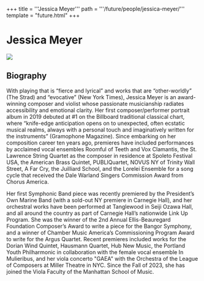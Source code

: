 +++
title = '''Jessica Meyer'''
path = '''/future/people/jessica-meyer/'''
template = "future.html"
+++

<h1>Jessica Meyer</h1>

<img class="speaker-photo" src="https://custom.cvent.com/C3A4539B19F74ABCB6FCE437F6BC0A74/files/event/910aaf2914d44586a56fbd0b3b2c31c0/eae34cf8b4014f7a8bd5582f39751ff6.jpg">
<h2>Biography</h2>
<p>With playing that is “fierce and lyrical” and works that are “other-worldly” (The Strad) and “evocative” (New York Times), Jessica Meyer is an award-winning composer and violist whose passionate musicianship radiates accessibility and emotional clarity. Her first composer/performer portrait album in 2019 debuted at #1 on the Billboard traditional classical chart, where “knife-edge anticipation opens on to unexpected, often ecstatic musical realms, always with a personal touch and imaginatively written for the instruments” (Gramophone Magazine).  Since embarking on her composition career ten years ago, premieres have included performances by acclaimed vocal ensembles Roomful of Teeth and Vox Clamantis, the St. Lawrence String Quartet as the composer in residence at Spoleto Festival USA, the American Brass Quintet, PUBLIQuartet, NOVUS NY of Trinity Wall Street, A Far Cry, the Juilliard School, and the Lorelei Ensemble for a song cycle that received the Dale Warland Singers Commission Award from Chorus America.

Her first Symphonic Band piece was recently premiered by the President’s Own Marine Band (with a sold-out NY premiere in Carnegie Hall), and her orchestral works have been performed at Tanglewood in Seiji Ozawa Hall, and all around the country as part of Carnegie Hall’s nationwide Link Up Program. She was the winner of the 2nd Annual Ellis-Beauregard Foundation Composer’s Award to write a piece for the Bangor Symphony, and a winner of Chamber Music America’s Commissioning Program Award to write for the Argus Quartet. Recent premieres included works for the Dorian Wind Quintet, Hausmann Quartet, Hub New Music, the Portland Youth Philharmonic in collaboration with the female vocal ensemble In Mulieribus, and her viola concerto "GAEA" with the Orchestra of the League of Composers at Miller Theatre in NYC. Since the Fall of 2023, she has joined the Viola Faculty of the Manhattan School of Music.</p>

